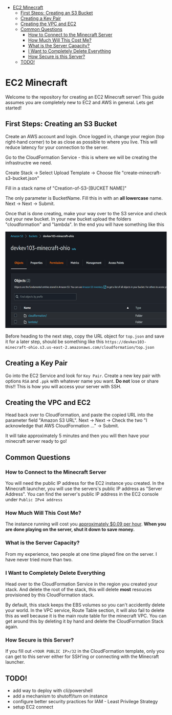 - [EC2 Minecraft](#ec2-minecraft)
  - [First Steps: Creating an S3 Bucket](#first-steps-creating-an-s3-bucket)
  - [Creating a Key Pair](#creating-a-key-pair)
  - [Creating the VPC and EC2](#creating-the-vpc-and-ec2)
  - [Common Questions](#common-questions)
    - [How to Connect to the Minecraft Server](#how-to-connect-to-the-minecraft-server)
    - [How Much Will This Cost Me?](#how-much-will-this-cost-me)
    - [What is the Server Capacity?](#what-is-the-server-capacity)
    - [I Want to Completely Delete Everything](#i-want-to-completely-delete-everything)
    - [How Secure is this Server?](#how-secure-is-this-server)
  - [TODO!](#todo)


# EC2 Minecraft #

Welcome to the repository for creating an EC2 Minecraft server! This guide assumes you are completely new to EC2 and AWS in general. Lets get started!

## First Steps: Creating an S3 Bucket ##

Create an AWS account and login. Once logged in, change your region (top right-hand corner) to be as close as possible to where you live. This will reduce latency for your connection to the server.

Go to the CloudFormation Service - this is where we will be creating the infrastructre we need. 

Create Stack -> Select Upload Template -> Choose file "create-minecraft-s3-bucket.json"

Fill in a stack name of "Creation-of-S3-[BUCKET NAME]"

The only parameter is BucketName. Fill this in with an **all lowercase** name. Next -> Next -> Submit.

Once that is done creating, make your way over to the S3 service and check out your new bucket. In your new bucket upload the folders "cloudformation" and "lambda". In the end you will have something like this 

<img src="./images/s3-uploaded-folders.PNG"  width="600" height="300">

Before heading to the next step, copy the URL object for `top.json` and save it for a later step, should be something like this `https://devkev103-minecraft-ohio.s3.us-east-2.amazonaws.com/cloudformation/top.json`

## Creating a Key Pair ##

Go into the EC2 Service and look for `Key Pair`. Create a new key pair with options `RSA` and `.ppk` with whatever name you want. **Do not** lose or share this!! This is how you will access your server with SSH.

## Creating the VPC and EC2 ##

Head back over to CloudFormation, and paste the copied URL into the parameter field "Amazon S3 URL". Next -> Next -> Check the two "I acknowledge that AWS CloudFormation ..." -> Submit.

It will take approximately 5 minutes and then you will then have your minecraft server ready to go!

## Common Questions ##

### How to Connect to the Minecraft Server ##

You will need the public IP address for the EC2 instance you created. In the Minecraft launcher, you will use the servers's public IP address as "Server Address". You can find the server's public IP address in the EC2 console under `Public IPv4 address`

### How Much Will This Cost Me? ###

The instance running will cost you [approximately $0.09 per hour](https://aws.amazon.com/ec2/pricing/on-demand/). **When you are done playing on the server, shut it down to save money.**

### What is the Server Capacity? ###

From my experience, two people at one time played fine on the server. I have never tried more than two.

### I Want to Completely Delete Everything ###

Head over to the CloudFormation Service in the region you created your stack. And delete the root of the stack, this will delete **most** resouces provisioned by this CloudFormation stack.

By default, this stack keeps the EBS volumes so you can't accidently delete your world. In the VPC service, Route Table section, it will also fail to delete this as well because it is the main route table for the minecraft VPC. You can get around this by deleting it by hand and delete the CloudFormation Stack again.

### How Secure is this Server? ###

If you fill out `<YOUR PUBLIC IP>/32` in the CloudFormation template, only you can get to this server either for SSH'ing or connecting with the Minecraft launcher.

## TODO! ##

* add way to deploy with cli/powershell
* add a mechanism to shutoff/turn on instance
* configure better security practices for IAM - Least Privilege Strategy
* setup EC2 connect